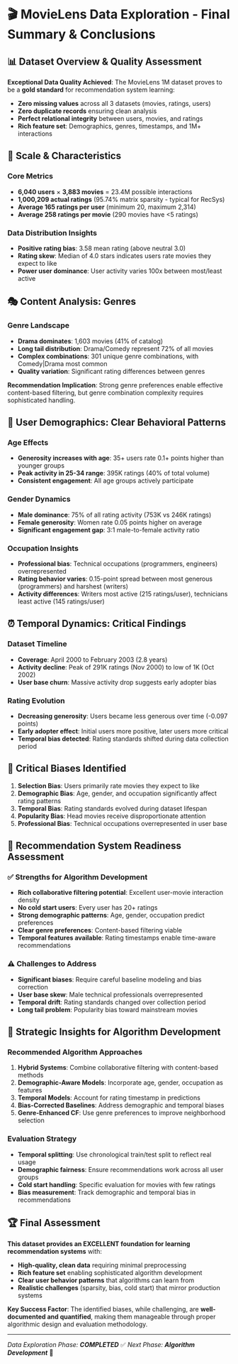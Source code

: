 # 🎬 MovieLens Data Exploration - Final Summary & Conclusions

## 📊 **Dataset Overview & Quality Assessment**

**Exceptional Data Quality Achieved**: The MovieLens 1M dataset proves to be a **gold standard** for recommendation system learning:
- **Zero missing values** across all 3 datasets (movies, ratings, users)
- **Zero duplicate records** ensuring clean analysis
- **Perfect relational integrity** between users, movies, and ratings
- **Rich feature set**: Demographics, genres, timestamps, and 1M+ interactions

## 🔢 **Scale & Characteristics**

### **Core Metrics**
- **6,040 users** × **3,883 movies** = 23.4M possible interactions
- **1,000,209 actual ratings** (95.74% matrix sparsity - typical for RecSys)
- **Average 165 ratings per user** (minimum 20, maximum 2,314)
- **Average 258 ratings per movie** (290 movies have <5 ratings)

### **Data Distribution Insights**
- **Positive rating bias**: 3.58 mean rating (above neutral 3.0)
- **Rating skew**: Median of 4.0 stars indicates users rate movies they expect to like
- **Power user dominance**: User activity varies 100x between most/least active

## 🎭 **Content Analysis: Genres**

### **Genre Landscape**
- **Drama dominates**: 1,603 movies (41% of catalog)
- **Long tail distribution**: Drama/Comedy represent 72% of all movies
- **Complex combinations**: 301 unique genre combinations, with Comedy|Drama most common
- **Quality variation**: Significant rating differences between genres

**Recommendation Implication**: Strong genre preferences enable effective content-based filtering, but genre combination complexity requires sophisticated handling.

## 👥 **User Demographics: Clear Behavioral Patterns**

### **Age Effects**
- **Generosity increases with age**: 35+ users rate 0.1+ points higher than younger groups
- **Peak activity in 25-34 range**: 395K ratings (40% of total volume)
- **Consistent engagement**: All age groups actively participate

### **Gender Dynamics**
- **Male dominance**: 75% of all rating activity (753K vs 246K ratings)
- **Female generosity**: Women rate 0.05 points higher on average
- **Significant engagement gap**: 3:1 male-to-female activity ratio

### **Occupation Insights**
- **Professional bias**: Technical occupations (programmers, engineers) overrepresented
- **Rating behavior varies**: 0.15-point spread between most generous (programmers) and harshest (writers)
- **Activity differences**: Writers most active (215 ratings/user), technicians least active (145 ratings/user)

## ⏰ **Temporal Dynamics: Critical Findings**

### **Dataset Timeline**
- **Coverage**: April 2000 to February 2003 (2.8 years)
- **Activity decline**: Peak of 291K ratings (Nov 2000) to low of 1K (Oct 2002)
- **User base churn**: Massive activity drop suggests early adopter bias

### **Rating Evolution**
- **Decreasing generosity**: Users became less generous over time (-0.097 points)
- **Early adopter effect**: Initial users more positive, later users more critical
- **Temporal bias detected**: Rating standards shifted during data collection period

## 🚨 **Critical Biases Identified**

1. **Selection Bias**: Users primarily rate movies they expect to like
2. **Demographic Bias**: Age, gender, and occupation significantly affect rating patterns
3. **Temporal Bias**: Rating standards evolved during dataset lifespan
4. **Popularity Bias**: Head movies receive disproportionate attention
5. **Professional Bias**: Technical occupations overrepresented in user base

## 🎯 **Recommendation System Readiness Assessment**

### ✅ **Strengths for Algorithm Development**
- **Rich collaborative filtering potential**: Excellent user-movie interaction density
- **No cold start users**: Every user has 20+ ratings
- **Strong demographic patterns**: Age, gender, occupation predict preferences
- **Clear genre preferences**: Content-based filtering viable
- **Temporal features available**: Rating timestamps enable time-aware recommendations

### ⚠️ **Challenges to Address**
- **Significant biases**: Require careful baseline modeling and bias correction
- **User base skew**: Male technical professionals overrepresented
- **Temporal drift**: Rating standards changed over collection period
- **Long tail problem**: Popularity bias toward mainstream movies

## 🔮 **Strategic Insights for Algorithm Development**

### **Recommended Algorithm Approaches**
1. **Hybrid Systems**: Combine collaborative filtering with content-based methods
2. **Demographic-Aware Models**: Incorporate age, gender, occupation as features
3. **Temporal Models**: Account for rating timestamp in predictions
4. **Bias-Corrected Baselines**: Address demographic and temporal biases
5. **Genre-Enhanced CF**: Use genre preferences to improve neighborhood selection

### **Evaluation Strategy**
- **Temporal splitting**: Use chronological train/test split to reflect real usage
- **Demographic fairness**: Ensure recommendations work across all user groups
- **Cold start handling**: Specific evaluation for movies with few ratings
- **Bias measurement**: Track demographic and temporal bias in recommendations

## 🏆 **Final Assessment**

**This dataset provides an EXCELLENT foundation for learning recommendation systems** with:
- **High-quality, clean data** requiring minimal preprocessing
- **Rich feature set** enabling sophisticated algorithm development  
- **Clear user behavior patterns** that algorithms can learn from
- **Realistic challenges** (sparsity, bias, cold start) that mirror production systems

**Key Success Factor**: The identified biases, while challenging, are **well-documented and quantified**, making them manageable through proper algorithmic design and evaluation methodology.


---

*Data Exploration Phase: **COMPLETED*** ✅
*Next Phase: **Algorithm Development*** 🚀